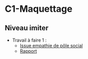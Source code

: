 # C1-Maquettage

## Niveau imiter
  
- Travail à faire 1 :
  - [Issue empathie de pôle social](https://github.com/cnmh/besoin/issues/118)
  - [Rapport](https://cnmh.github.io/besoin/empathie-ergotherapeute/rapport.html)
